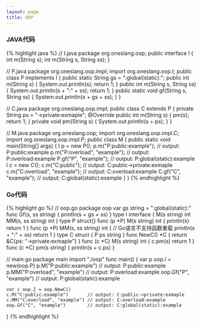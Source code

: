 ```yaml
---
layout: page
title: OOP
---
```


### JAVA代码
{% highlight java %}
// I.java
package org.oneslang.oop;
public interface I {
	int m(String s);
	int m(String s, String ss);
}

// P.java
package org.oneslang.oop.impl;
import org.oneslang.oop.I;
public class P implements I {
	public static String gs = ":global(static):";
	public int m(String s) {
		System.out.println(s);
		return 1;
	}
	public int m(String s, String ss) {
		System.out.println(s + ":" + ss);
		return 1;
	}
	public static void gf(String s, String ss) {
		System.out.println(s + gs + ss);
	}
}

// C.java
package org.oneslang.oop.impl;
public class C extends P {
	private String ps = "->private:exmaple";
	@Override
	public int m(String s) {
		pm(s);
		return 1;
	}
	private void pm(String s) {
		System.out.println(s + ps);
	}
}

// M.java
package org.oneslang.oop;
import org.oneslang.oop.impl.C;
import org.oneslang.oop.impl.P;
public class M {
	public static void main(String[] args) {
		I p = new P();
		p.m("P:public:example");      // output: P:public:example
		p.m("P:overload", "example"); // output: P:overload:example
		P.gf("P", "example");         // output: P:global(static):example
		I c = new C();
		c.m("C:public");              // output: C:public->private:exmaple
		c.m("C:overload", "example"); // output: C:overload:example
		C.gf("C", "example");         // output: C:global(static):example
	}
}
{% endhighlight %}

### Go代码
{% highlight go %}
// oop.go
package oop
var gs string = ":global(static):"
func Gf(s, ss string) {
	println(s + gs + ss)
}
type I interface {
	M(s string) int
	MM(s, ss string) int
}
type P struct{}
func (p *P) M(s string) int {
	println(s)
	return 1
}
func (p *P) MM(s, ss string) int { // Go语言不支持函数重载
	println(s + ":" + ss)
	return 1
}
type C struct {
	P
	ps string
}
func NewC() *C {
	return &C{ps: "->private:exmaple"}
}
func (c *C) M(s string) int {
	c.pm(s)
	return 1
}
func (c *C) pm(s string) {
	println(s + c.ps)
}

// main.go
package main
import "./oop"
func main() {
	var p oop.I = new(oop.P)
	p.M("P:public:example")       // output: P:public:example
	p.MM("P:overload", "example") // output: P:overload:example
	oop.Gf("P", "example")        // output: P:global(static):example

	var c oop.I = oop.NewC()
	c.M("C:public:example")       // output: C:public->private:exmaple
	c.MM("C:overload", "example") // output: C:overload:example
	oop.Gf("C", "example")        // output: C:global(static):example
}
{% endhighlight %}

